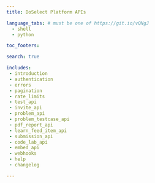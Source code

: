 ```yaml
---
title: DoSelect Platform APIs

language_tabs: # must be one of https://git.io/vQNgJ
  - shell
  - python

toc_footers:

search: true

includes:
 - introduction
 - authentication
 - errors
 - pagination
 - rate_limits
 - test_api
 - invite_api
 - problem_api
 - problem_testcase_api
 - pdf_report_api
 - learn_feed_item_api
 - submission_api
 - code_lab_api
 - embed_api
 - webhooks
 - help
 - changelog

---
```

